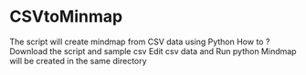 # CSVtoMinmap
The script will create mindmap from CSV data using Python 
How to ?
Download the script and sample csv 
Edit csv data
and Run python <scriptName>
Mindmap will be created in the same directory
